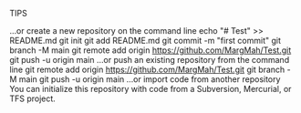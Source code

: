 TIPS

…or create a new repository on the command line
echo "# Test" >> README.md
git init
git add README.md
git commit -m "first commit"
git branch -M main
git remote add origin https://github.com/MargMah/Test.git
git push -u origin main
…or push an existing repository from the command line
git remote add origin https://github.com/MargMah/Test.git
git branch -M main
git push -u origin main
…or import code from another repository
You can initialize this repository with code from a Subversion, Mercurial, or TFS project.


